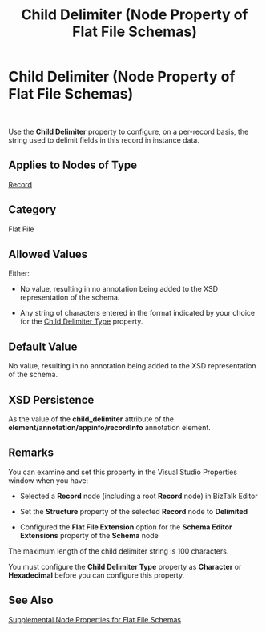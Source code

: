 ﻿---
title: Child Delimiter (Node Property of Flat File Schemas)
TOCTitle: Child Delimiter (Node Property of Flat File Schemas)
ms:assetid: 623841ac-925d-42af-8476-28493e4c804f
ms:mtpsurl: https://msdn.microsoft.com/en-us/library/Aa560472(v=BTS.80)
ms:contentKeyID: 51528458
ms.date: 08/30/2017
mtps_version: v=BTS.80
---

# Child Delimiter (Node Property of Flat File Schemas)

 

Use the **Child Delimiter** property to configure, on a per-record basis, the string used to delimit fields in this record in instance data.

## Applies to Nodes of Type

[Record](record-node-properties.md)

## Category

Flat File

## Allowed Values

Either:

  - No value, resulting in no annotation being added to the XSD representation of the schema.

  - Any string of characters entered in the format indicated by your choice for the [Child Delimiter Type](child-delimiter-type-node-property-of-flat-file-schemas.md) property.

## Default Value

No value, resulting in no annotation being added to the XSD representation of the schema.

## XSD Persistence

As the value of the **child\_delimiter** attribute of the **element/annotation/appinfo/recordInfo** annotation element.

## Remarks

You can examine and set this property in the Visual Studio Properties window when you have:

  - Selected a **Record** node (including a root **Record** node) in BizTalk Editor

  - Set the **Structure** property of the selected **Record** node to **Delimited**

  - Configured the **Flat File Extension** option for the **Schema Editor Extensions** property of the **Schema** node

The maximum length of the child delimiter string is 100 characters.

You must configure the **Child Delimiter Type** property as **Character** or **Hexadecimal** before you can configure this property.

## See Also

[Supplemental Node Properties for Flat File Schemas](supplemental-node-properties-for-flat-file-schemas.md)


